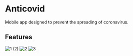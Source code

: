 # Anticovid
Mobile app designed to prevent the spreading of coronavirus.

## Features


![1 (2)](https://user-images.githubusercontent.com/61971053/121817673-087b1c00-cc83-11eb-83b9-95095022df62.gif) 
![2](https://user-images.githubusercontent.com/61971053/121817674-0913b280-cc83-11eb-949a-f5c443aafeb7.gif) 
![3](https://user-images.githubusercontent.com/61971053/121817942-a0c5d080-cc84-11eb-95a1-7214015af452.gif)

